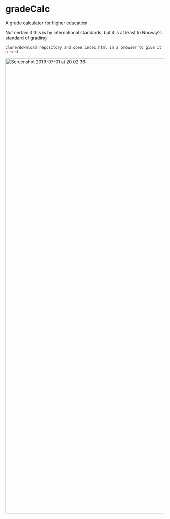 # gradeCalc
A grade calculator for higher education

Not certain if this is by international standards, but it is at least to Norway's standard of grading
```
clone/download repository and open index.html in a browser to give it a test.
```
<img width="1440" alt="Screenshot 2019-07-01 at 20 02 36" src="https://user-images.githubusercontent.com/44582953/60457003-33f1d100-9c3b-11e9-8d2a-e26e254c6457.png">

